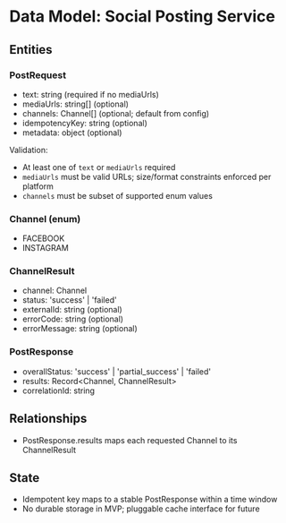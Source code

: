 # Data Model: Social Posting Service

## Entities

### PostRequest
- text: string (required if no mediaUrls)
- mediaUrls: string[] (optional)
- channels: Channel[] (optional; default from config)
- idempotencyKey: string (optional)
- metadata: object (optional)

Validation:
- At least one of `text` or `mediaUrls` required
- `mediaUrls` must be valid URLs; size/format constraints enforced per platform
- `channels` must be subset of supported enum values

### Channel (enum)
- FACEBOOK
- INSTAGRAM

### ChannelResult
- channel: Channel
- status: 'success' | 'failed'
- externalId: string (optional)
- errorCode: string (optional)
- errorMessage: string (optional)

### PostResponse
- overallStatus: 'success' | 'partial_success' | 'failed'
- results: Record<Channel, ChannelResult>
- correlationId: string

## Relationships
- PostResponse.results maps each requested Channel to its ChannelResult

## State
- Idempotent key maps to a stable PostResponse within a time window
- No durable storage in MVP; pluggable cache interface for future
